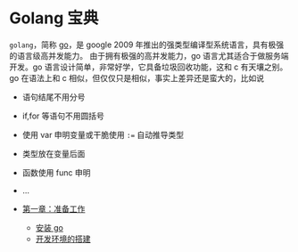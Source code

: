 Golang 宝典
===========

`golang`，简称 [go](https://zh.wikipedia.org/wiki/Go)，是 google 2009 年推出的强类型编译型系统语言，具有极强的语言级高并发能力。
由于拥有极强的高并发能力，go 语言尤其适合于做服务端开发。go 语言设计简单，非常好学，它具备垃圾回收功能，这和 c 有天壤之别。
go 在语法上和 c 相似，但仅仅只是相似，事实上差异还是蛮大的，比如说

* 语句结尾不用分号
* if,for 等语句不用圆括号
* 使用 var 申明变量或干脆使用 `:=` 自动推导类型
* 类型放在变量后面
* 函数使用 func 申明
* ...

* [第一章：准备工作](./ch01/ch01.md)
	* [安装 go](./ch01/ch01-01-install-go.md)
	* [开发环境的搭建](./ch01/ch01-02-development-environment.md)
